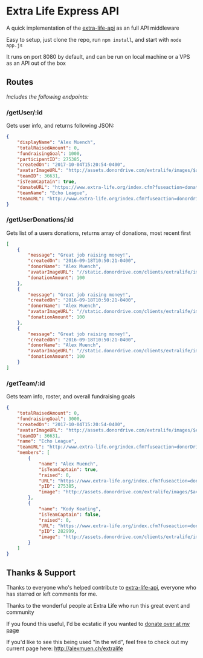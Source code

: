 # Extra Life Express API

A quick implementation of the [extra-life-api](https://github.com/ammuench/extra-life-api) as an full API middleware

Easy to setup, just clone the repo, run `npm install`, and start with `node app.js`

It runs on port 8080 by default, and can be run on local machine or a VPS as an API out of the box

## Routes

*Includes the following endpoints:*

### **/getUser/:id**

Gets user info, and returns following JSON:
```json
{
    "displayName": "Alex Muench",
    "totalRaisedAmount": 0,
    "fundraisingGoal": 1000,
    "participantID": 275385,
    "createdOn": "2017-10-04T15:20:54-0400",
    "avatarImageURL": "http://assets.donordrive.com/extralife/images/$avatars$/constituent_0C07ECD7-C293-34EB-45A3F7B77F8BA043.jpg",
    "teamID": 36631,
    "isTeamCaptain": true,
    "donateURL": "https://www.extra-life.org/index.cfm?fuseaction=donate.participant&participantID=275385",
    "teamName": "Echo League",
    "teamURL": "http://www.extra-life.org/index.cfm?fuseaction=donordrive.team&teamID=36631"
}
```

### **/getUserDonations/:id**

Gets list of a users donations, returns array of donations, most recent first
```json
[
    {
        "message": "Great job raising money!",
        "createdOn": "2016-09-18T10:50:21-0400",
        "donorName": "Alex Muench",
        "avatarImageURL": "//static.donordrive.com/clients/extralife/img/avatar-constituent-default.gif",
        "donationAmount": 100
    },
    {
        "message": "Great job raising money!",
        "createdOn": "2016-09-18T10:50:21-0400",
        "donorName": "Alex Muench",
        "avatarImageURL": "//static.donordrive.com/clients/extralife/img/avatar-constituent-default.gif",
        "donationAmount": 100
    },
    {
        "message": "Great job raising money!",
        "createdOn": "2016-09-18T10:50:21-0400",
        "donorName": "Alex Muench",
        "avatarImageURL": "//static.donordrive.com/clients/extralife/img/avatar-constituent-default.gif",
        "donationAmount": 100
    }
]
```

### **/getTeam/:id**

Gets team info, roster, and overall fundraising goals
```json
{
    "totalRaisedAmount": 0,
    "fundraisingGoal": 3000,
    "createdOn": "2017-10-04T15:20:54-0400",
    "avatarImageURL": "http://assets.donordrive.com/extralife/images/$event534$/avatar_team_36631.jpg",
    "teamID": 36631,
    "name": "Echo League",
    "teamURL": "http://www.extra-life.org/index.cfm?fuseaction=donorDrive.team&teamID=36631",
    "members": [
        {
            "name": "Alex Muench",
            "isTeamCaptain": true,
            "raised": 0,
            "URL": "https://www.extra-life.org/index.cfm?fuseaction=donorDrive.participant&participantID=275385",
            "pID": 275385,
            "image": "http://assets.donordrive.com/extralife/images/$avatars$/constituent_0C07ECD7-C293-34EB-45A3F7B77F8BA043.jpg"
        },
        {
            "name": "Kody Keating",
            "isTeamCaptain": false,
            "raised": 0,
            "URL": "https://www.extra-life.org/index.cfm?fuseaction=donorDrive.participant&participantID=282999",
            "pID": 282999,
            "image": "http://assets.donordrive.com/clients/extralife/img/avatar-constituent-default.gif"
        }
    ]
}
```

## Thanks & Support

Thanks to everyone who's helped contribute to [extra-life-api](https://github.com/ammuench/extra-life-api), everyone who has starred or left comments for me.

Thanks to the wonderful people at Extra Life who run this great event and community

If you found this useful, I'd be ecstatic if you wanted to [donate over at my page](https://www.extra-life.org/index.cfm?fuseaction=donorDrive.participant&participantID=275385)

If you'd like to see this being used "in the wild", feel free to check out my current page here: http://alexmuen.ch/extralife
